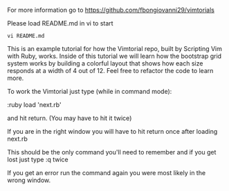For more information go to https://github.com/fbongiovanni29/vimtorials

Please load README.md in vi to start

```vi README.md```


This is an example tutorial for how the Vimtorial repo, built by Scripting Vim with Ruby, works. Inside of this tutorial we will learn how the bootstrap grid system works by building a colorful layout that shows how each size responds at a width of 4 out of 12. Feel free to refactor the code to learn more.


To work the Vimtorial just type (while in command mode):

:ruby load 'next.rb'

and hit return. (You may have to hit it twice)

If you are in the right window you will have to hit return once after loading next.rb

This should be the only command you'll need to remember and if you get lost just type :q twice

If you get an error run the command again you were most likely in the wrong window.
